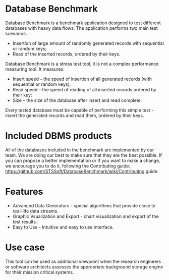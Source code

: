 # Database Benchmark

Database Benchmark is a benchmark application designed to test different databases with heavy data flows. The application performs two main test scenarios:

- Insertion of large amount of randomly generated records with sequential or random keys;
- Read of the inserted records, ordered by their keys.

Database Benchmark is a stress test tool, it is not a complex performance measuring tool. It measures:

- Insert speed – the speed of insertion of all generated records (with sequential or random keys);
- Read speed – the speed of reading of all inserted records ordered by their key;
- Size – the size of the database after insert and read complete.

Every tested database must be capable of performing this simple test - insert the generated records and read them, ordered by their keys.

# Included DBMS products
All of the databases included in the benchmark are implemented by our team. We are doing our best to make sure that they are the best possible. If you can propose a better implementation or if you want to make a change, we encourage you to do it, following the Contributing guide: https://github.com/STSSoft/DatabaseBenchmark/wiki/Contributing guide.

# Features
- Advanced Data Generators - special algorithms that provide close to real-life data streams.
- Graphic Vsualization and Export - chart visualization and export of the test results.
- Easy to Use - Intuitive and easy to use interface.

# Use case
This tool can be used as additional viewpoint when the research engineers or software architects assesses the appropriate background storage engine for their mission critical systems.


